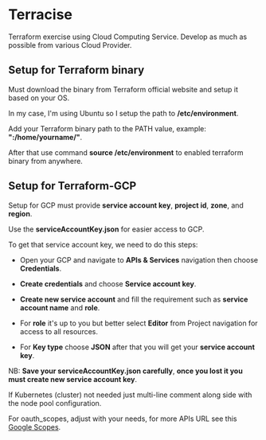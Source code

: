# Terracise
Terraform exercise using Cloud Computing Service. Develop as much as possible from various Cloud Provider.


## Setup for Terraform binary
Must download the binary from Terraform official website and setup it based on your OS.

In my case, I'm using Ubuntu so I setup the path to **/etc/environment**.

Add your Terraform binary path to the PATH value, example: **":/home/yourname/"**.

After that use command **source /etc/environment** to enabled terraform binary from anywhere.


## Setup for Terraform-GCP
Setup for GCP must provide **service account key**, **project id**, **zone**, and **region**.

Use the **serviceAccountKey.json** for easier access to GCP.

To get that service account key, we need to do this steps:
  - Open your GCP and navigate to **APIs & Services** navigation then choose **Credentials**.
  
  - **Create credentials** and choose **Service account key**.
  
  - **Create new service account** and fill the requirement such as **service account name** and **role**.
  
  - For **role** it's up to you but better select **Editor** from Project navigation for access to all resources.
  
  - For **Key type** choose **JSON** after that you will get your **service account key**.
  
NB: **Save your serviceAccountKey.json carefully**, **once you lost it you must create new service account key**.

If Kubernetes (cluster) not needed just multi-line comment along side with the node pool configuration.

For oauth_scopes, adjust with your needs, for more APIs URL see this [Google Scopes](https://developers.google.com/identity/protocols/googlescopes).
